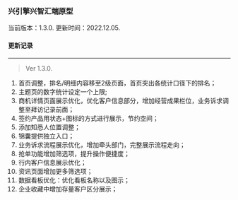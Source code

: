 ### 兴引擎兴智汇端原型

当前版本：1.3.0. 更新时间：2022.12.05.

#### 更新记录

---

> Ver 1.3.0.

1. 首页调整，排名/明细内容移至2级页面，首页突出各统计口径下的排名；
2. 主题页的数字统计设定一个上限;
3. 商机详情页面展示优化，优化客户信息部分，增加经营成果栏位，业务诉求调整至拜访记录前面；
4. 签约产品用状态+图标的方式进行展示，节约空间；
5. 添加知悉人位置调整；
6. 锦囊提供独立入口；
7. 业务诉求流程展示优化，增加牵头部门，完整展示流程走向；
8. 抢单功能增加筛选项，提升操作便捷度；
9. 行内客户信息展示优化；
10. 资讯页面增加更多筛选项；
11. 数据看板优化：优化看板名称以及图示；
12. 企业收藏中增加存量客户区分展示；
